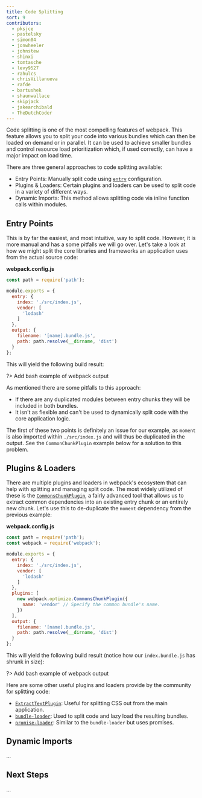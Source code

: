 ```yaml
---
title: Code Splitting
sort: 9
contributors:
  - pksjce
  - pastelsky
  - simon04
  - jonwheeler
  - johnstew
  - shinxi
  - tomtasche
  - levy9527
  - rahulcs
  - chrisVillanueva
  - rafde
  - bartushek
  - shaunwallace
  - skipjack
  - jakearchibald
  - TheDutchCoder
---
```


Code splitting is one of the most compelling features of webpack. This feature allows you to split your code into various bundles which can then be loaded on demand or in parallel. It can be used to achieve smaller bundles and control resource load prioritization which, if used correctly, can have a major impact on load time.

There are three general approaches to code splitting available:

- Entry Points: Manually split code using [`entry`](/configuration/entry-context) configuration.
- Plugins & Loaders: Certain plugins and loaders can be used to split code in a variety of different ways.
- Dynamic Imports: This method allows splitting code via inline function calls within modules.


## Entry Points

This is by far the easiest, and most intuitive, way to split code. However, it is more manual and has a some pitfalls we will go over. Let's take a look at how we might split the core libraries and frameworks an application uses from the actual source code:

__webpack.config.js__

``` js
const path = require('path');

module.exports = {
  entry: {
    index: './src/index.js',
    vendor: [
      'lodash'
    ]
  },
  output: {
    filename: '[name].bundle.js',
    path: path.resolve(__dirname, 'dist')
  }
};
```

This will yield the following build result:

?> Add bash example of webpack output

As mentioned there are some pitfalls to this approach:

- If there are any duplicated modules between entry chunks they will be included in both bundles.
- It isn't as flexible and can't be used to dynamically split code with the core application logic.

The first of these two points is definitely an issue for our example, as `moment` is also imported within `./src/index.js` and will thus be duplicated in the output. See the `CommonChunkPlugin` example below for a solution to this problem.


## Plugins & Loaders

There are multiple plugins and loaders in webpack's ecosystem that can help with splitting and managing split code. The most widely utilized of these is the [`CommonsChunkPlugin`](/plugins/commons-chunk-plugin), a fairly advanced tool that allows us to extract common dependencies into an existing entry chunk or an entirely new chunk. Let's use this to de-duplicate the `moment` dependency from the previous example:

__webpack.config.js__

``` js
const path = require('path');
const webpack = require('webpack');

module.exports = {
  entry: {
    index: './src/index.js',
    vendor: [
      'lodash'
    ]
  },
  plugins: [
    new webpack.optimize.CommonsChunkPlugin({
      name: 'vendor' // Specify the common bundle's name.
    })
  ],
  output: {
    filename: '[name].bundle.js',
    path: path.resolve(__dirname, 'dist')
  }
};
```

This will yield the following build result (notice how our `index.bundle.js` has shrunk in size):

?> Add bash example of webpack output

Here are some other useful plugins and loaders provide by the community for splitting code:

- [`ExtractTextPlugin`](/plugins/extract-text-webpack-plugin): Useful for splitting CSS out from the main application.
- [`bundle-loader`](/loaders/bundle-loader): Used to split code and lazy load the resulting bundles.
- [`promise-loader`](https://github.com/gaearon/promise-loader): Similar to the `bundle-loader` but uses promises.


## Dynamic Imports

...


## Next Steps

...
